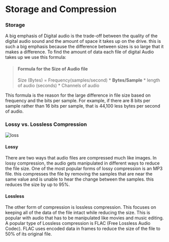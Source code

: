 # Storage and Compression

### Storage
A big emphasis of Digital audio is the trade-off between the quality of the digital audio sound and the amount of space it takes up on the drive. this is such a big emphasis because the difference between sizes is so large that it makes a difference. To find the amount of data each file of digital Audio takes up we use this formula:
> #### Formula for the Size of Audio file
> Size (Bytes) = Frequency(samples/second) * **Bytes/Sample** * length of audio (seconds) * Channels of audio
>

This formula is the reason for the large difference in file size based on frequency and the bits per sample. For example, if there are 8 bits per sample rather than 16 bits per sample, that is 44,100 less bytes per second of audio. 

### Lossy vs. Lossless Compression
![loss](https://i.pcmag.com/imagery/encyclopedia-terms/lossless-compression-lossy.fit_lim.size_1050x.gif)
#### Lossy
There are two ways that audio files are compressed much like images. In lossy compression, the audio gets manipulated in different ways to reduce the file size. One of the most popular forms of lossy compression is an MP3 file. this compresses the file by removing the samples that are near the same value and is unable to hear the change between the samples. this reduces the size by up to 95%.
#### Lossless
The other form of compression is lossless compression. This focuses on keeping all of the data of the file intact while reducing the size. This is popular with audio that has to be manipulated like movies and music editing. A popular type of Lossless compression is FLAC (Free Lossless Audio Codec). FLAC uses encoded data in frames to reduce the size of the file to 50% of its original file.
